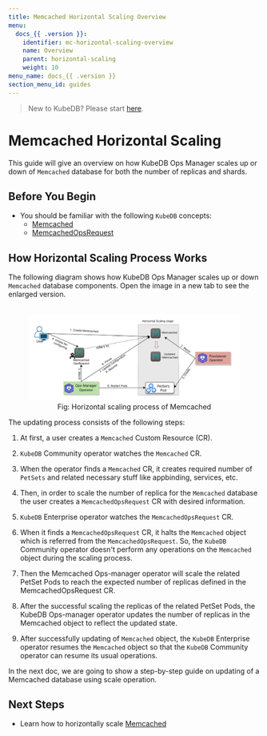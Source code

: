 ```yaml
---
title: Memcached Horizontal Scaling Overview
menu:
  docs_{{ .version }}:
    identifier: mc-horizontal-scaling-overview
    name: Overview
    parent: horizontal-scaling
    weight: 10
menu_name: docs_{{ .version }}
section_menu_id: guides
---
```


> New to KubeDB? Please start [here](/docs/README.md).

# Memcached Horizontal Scaling

This guide will give an overview on how KubeDB Ops Manager scales up or down of `Memcached` database for both the number of replicas and shards.

## Before You Begin

- You should be familiar with the following `KubeDB` concepts:
  - [Memcached](/docs/guides/memcached/concepts/memcached.md)
  - [MemcachedOpsRequest](/docs/guides/memcached/concepts/memcached-opsrequest.md)

## How Horizontal Scaling Process Works

The following diagram shows how KubeDB Ops Manager scales up or down `Memcached` database components. Open the image in a new tab to see the enlarged version.

<figure align="center">
  <img alt="Horizontal scaling process of Memcached" src="/docs/images/memcached/memcached-horizontal-scaling.png">
<figcaption align="center">Fig: Horizontal scaling process of Memcached</figcaption>
</figure>

The updating process consists of the following steps:

1. At first, a user creates a `Memcached` Custom Resource (CR).

2. `KubeDB` Community operator watches the `Memcached` CR.

3. When the operator finds a `Memcached` CR, it creates required number of `PetSets` and related necessary stuff like appbinding, services, etc.

4. Then, in order to scale the number of replica for the `Memcached` database the user creates a `MemcachedOpsRequest` CR with desired information.

5. `KubeDB` Enterprise operator watches the `MemcachedOpsRequest` CR.

6. When it finds a `MemcachedOpsRequest` CR, it halts the `Memcached` object which is referred from the `MemcachedOpsRequest`. So, the `KubeDB` Community operator doesn't perform any operations on the `Memcached` object during the scaling process.

7. Then the Memcached Ops-manager operator will scale the related PetSet Pods to reach the expected number of replicas defined in the MemcachedOpsRequest CR.

8. After the successful scaling the replicas of the related PetSet Pods, the KubeDB Ops-manager operator updates the number of replicas in the Memcached object to reflect the updated state.

9. After successfully updating of `Memcached` object, the `KubeDB` Enterprise operator resumes the `Memcached` object so that the `KubeDB` Community operator can resume its usual operations.

In the next doc, we are going to show a step-by-step guide on updating of a Memcached database using scale operation.

## Next Steps

- Learn how to horizontally scale [Memcached](/docs/guides/memcached/scaling/horizontal-scaling/horizontal-scaling)